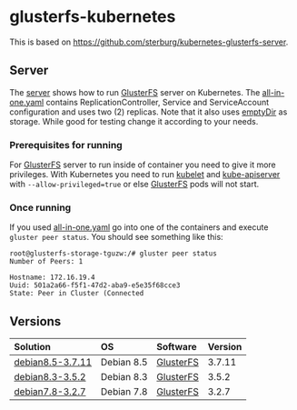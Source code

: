 glusterfs-kubernetes
====================

This is based on https://github.com/sterburg/kubernetes-glusterfs-server.

## Server
The [server] shows how to run [GlusterFS] server on Kubernetes. The [all-in-one.yaml] contains 
ReplicationController, Service and ServiceAccount configuration and uses two (2) replicas. Note
that it also uses [emptyDir] as storage. While good for testing change it according to your needs.

### Prerequisites for running
For [GlusterFS] server to run inside of container you need to give it more privileges. With Kubernetes
you need to run [kubelet] and [kube-apiserver] with `--allow-privileged=true` or else [GlusterFS]
pods will not start.

### Once running
If you used [all-in-one.yaml] go into one of the containers and execute `gluster peer status`.
You should see something like this:
```
root@glusterfs-storage-tguzw:/# gluster peer status
Number of Peers: 1

Hostname: 172.16.19.4
Uuid: 501a2a66-f5f1-47d2-aba9-e5e35f68cce3
State: Peer in Cluster (Connected
```

## Versions
|Solution          |OS        |Software   |Version|
|:-----------------|:---------|:----------|:------|
|[debian8.5-3.7.11]|Debian 8.5|[GlusterFS]|3.7.11 |
|[debian8.3-3.5.2] |Debian 8.3|[GlusterFS]|3.5.2  |
|[debian7.8-3.2.7] |Debian 7.8|[GlusterFS]|3.2.7  |

[GlusterFS]: https://www.gluster.org/
[server]: https://github.com/matthewvalimaki/glusterfs-kubernetes/tree/master/server
[all-in-one.yaml]: https://github.com/matthewvalimaki/glusterfs-kubernetes/blob/master/server/all-in-one.yaml
[emptyDir]: http://kubernetes.io/docs/user-guide/volumes/#emptydir
[kubelet]: http://kubernetes.io/docs/admin/kubelet/
[kube-apiserver]: http://kubernetes.io/docs/admin/kube-apiserver/

[debian8.5-3.7.11]: https://github.com/matthewvalimaki/glusterfs-kubernetes/tree/master/server/debian8.5-3.7.11
[debian8.3-3.5.2]: https://github.com/matthewvalimaki/glusterfs-kubernetes/tree/master/server/debian8.3-3.5.2
[debian7.8-3.2.7]: https://github.com/matthewvalimaki/glusterfs-kubernetes/tree/master/server/debian7.8-3.2.7
